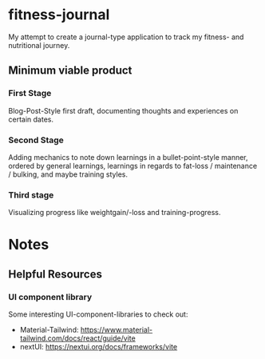 # fitness-journal

My attempt to create a journal-type application to track my fitness- and nutritional journey.

## Minimum viable product

### First Stage

Blog-Post-Style first draft, documenting thoughts and experiences on certain dates.

### Second Stage

Adding mechanics to note down learnings in a bullet-point-style manner, ordered by general learnings, learnings in regards to fat-loss / maintenance / bulking, and maybe training styles.

### Third stage

Visualizing progress like weightgain/-loss and training-progress.

# Notes

## Helpful Resources

### UI component library

Some interesting UI-component-libraries to check out:

- Material-Tailwind: https://www.material-tailwind.com/docs/react/guide/vite
- nextUI: https://nextui.org/docs/frameworks/vite
